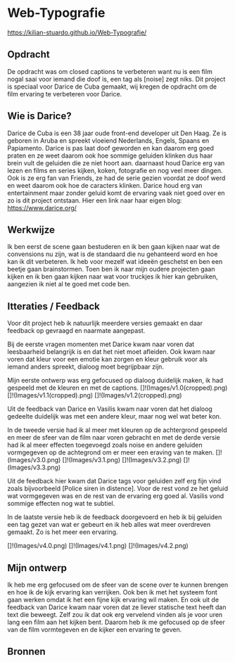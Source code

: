 # Web-Typografie
 https://kilian-stuardo.github.io/Web-Typografie/

## Opdracht
De opdracht was om closed captions te verbeteren want nu is een film nogal saai voor iemand die doof is, een tag als [noise] zegt niks.
Dit project is speciaal voor Darice de Cuba gemaakt, wij kregen de opdracht om de film ervaring te verbeteren voor Darice.

## Wie is Darice?
Darice de Cuba is een 38 jaar oude front-end developer uit Den Haag.
Ze is geboren in Aruba en spreekt vloeiend Nederlands, Engels, Spaans en Papiamento.
Darice is pas laat doof geworden en kan daarom erg goed praten en ze weet daarom ook hoe sommige geluiden klinken dus haar brein vult de geluiden die ze niet hoort aan.
daarnaast houd Darice erg van lezen en films en series kijken, koken, fotografie en nog veel meer dingen.
Ook is ze erg fan van Friends, ze had de serie gezien voordat ze doof werd en weet daarom ook hoe de caracters klinken.
Darice houd erg van entertainment maar zonder geluid komt de ervaring vaak niet goed over en zo is dit project ontstaan.
Hier een link naar haar eigen blog: https://www.darice.org/

## Werkwijze
Ik ben eerst de scene gaan bestuderen en ik ben gaan kijken naar wat de convensions nu zijn, wat is de standaard die nu gehanteerd word en hoe kan ik dit verbeteren.
Ik heb voor mezelf wat ideeën geschetst en ben een beetje gaan brainstormen.
Toen ben ik naar mijn oudere projecten gaan kijken en ik ben gaan kijken naar wat voor truckjes ik hier kan gebruiken, aangezien ik niet al te goed met code ben.

## Itteraties / Feedback
Voor dit project heb ik natuurlijk meerdere versies gemaakt en daar feedback op gevraagd en naarmate aangepast.

Bij de eerste vragen momenten met Darice kwam naar voren dat leesbaarheid belangrijk is en dat het niet moet afleiden.
Ook kwam naar voren dat kleur voor een emotie kan zorgen en kleur gebruik voor als iemand anders spreekt, dialoog moet begrijpbaar zijn.

Mijn eerste ontwerp was erg gefocused op dialoog duidelijk maken, ik had gespeeld met de kleuren en met de captions.
[]!(Images/v1.0(cropped).png)
[]!(Images/v1.1(cropped).png)
[]!(Images/v1.2(cropped).png)

Uit de feedback van Darice en Vasilis kwam naar voren dat het dialoog gedeelte duidelijk was met een andere kleur, maar nog wel wat beter kon.

In de tweede versie had ik al meer met kleuren op de achtergrond gespeeld en meer de sfeer van de film naar voren gebracht
en met de derde versie had ik al meer effecten toegevoegd zoals noise en andere geluiden vormgegeven op de achtegrond om er meer een eraving van te maken.
[]!(Images/v3.0.png)
[]!(Images/v3.1.png)
[]!(Images/v3.2.png)
[]!(Images/v3.3.png)

Uit de feedback hier kwam dat Darice tags voor geluiden zelf erg fijn vind zoals bijvoorbeeld [Police siren in distence].
Voor de rest vond ze het geluid wat vormgegeven was en de rest van de ervaring erg goed al. Vasilis vond sommige effecten nog wat te subtiel.

In de laatste versie heb ik de feedback doorgevoerd en heb ik bij geluiden een tag gezet van wat er gebeurt en ik heb alles wat meer overdreven gemaakt.
Zo is het meer een ervaring.

[]!(Images/v4.0.png)
[]!(Images/v4.1.png)
[]!(Images/v4.2.png)


## Mijn ontwerp
Ik heb me erg gefocused om de sfeer van de scene over te kunnen brengen en hoe ik de kijk ervaring kan verrijken.
Ook ben ik met het systeem font gaan werken omdat ik het een fijne kijk ervaring wil maken. En ook uit de feedback van Darice kwam naar voren dat ze liever statische text heeft dan text die beweegt.
Zelf zou ik dat ook erg vervelend vinden als je voor uren lang een film aan het kijken bent. Daarom heb ik me gefocused op de sfeer van de film vormtegeven en de kijker een ervaring te geven.


## Bronnen
